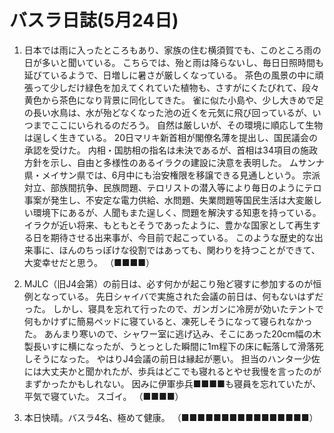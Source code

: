 # バスラ日誌(5月24日)

1. 日本では雨に入ったところもあり、家族の住む横須賀でも、このところ雨の日が多いと聞いている。
   こちらでは、殆と雨は降らないし、毎日日照時間も延びているようで、日増しに暑さが厳しくなっている。
   茶色の風景の中に頑張って少しだけ緑色を加えてくれていた植物も、さすがにくたびれて、段々黄色から茶色になり背景に同化してきた。
   雀に似た小島や、少し大きめで足の長い水鳥は、水が殆どなくなった池の近くを元気に飛び回っているが、いつまでここにいられるのだろう。
   自然は厳しいが、その環境に順応して生物は逞しく生きている。
   20日マリキ新首相が閣僚名薄を提出し、国民議会の承認を受けた。
   内相・国肪相の指名は未決であるが、首相は34項目の施政方針を示し、自由と多様性のあるイラクの建設に決意を表明した。
   ムサンナ県・メイサン県では、6月中にも治安権限を移譲できる見通しという。
   宗派対立、部族間抗争、民族問題、テロリストの潜入等により毎日のようにテロ事案が発生し、不安定な電力供給、水問題、失業問題等国民生活は大変厳しい環境下にあるが、人聞もまた逞しく、問題を解決する知恵を持っている。
   イラクが近い将来、もともとそうであったように、豊かな国家として再生する日を期待させる出来事が、今目前で起こっている。
   このような歴史的な出来事に、ほんのちっぽけな役割ではあっても、関わりを持つことができて、大変幸せだと思う。
   （■■■■）

2. MJLC（旧J4会第）の前日は、必す何かが起こり殆ど寝すに参加するのが恒例となっている。
   先日シャイバで実施された会議の前日は、何もないはずだった。
   しかし、寝具を忘れて行ったので、ガンガンに冷房が効いたテントで何もかけずに簡易ペッドに寝ていると、凍死しそうになって寝られなかった。
   あんまり寒いので、シャワー室に逃げ込み、そこにあった20cm幅の木製長いすに横になったが、うとっとした瞬間に1m程下の床に転落して滑落死しそうになった。
   やはりJ4会議の前日は縁起が悪い。
   担当のハンター少佐には大丈夫かと聞かれたが、歩兵はどこでも寝れるとやせ我慢を言ったのがまずかったかもしれない。
   因みに伊軍歩兵■■■■も寝員を忘れていたが、平気で寝ていた。
   スゴイ。
   （■■■■）

3. 本日快晴。バスラ4名、極めて健康。
   （■■■■■■■■■■■■■■■■）
